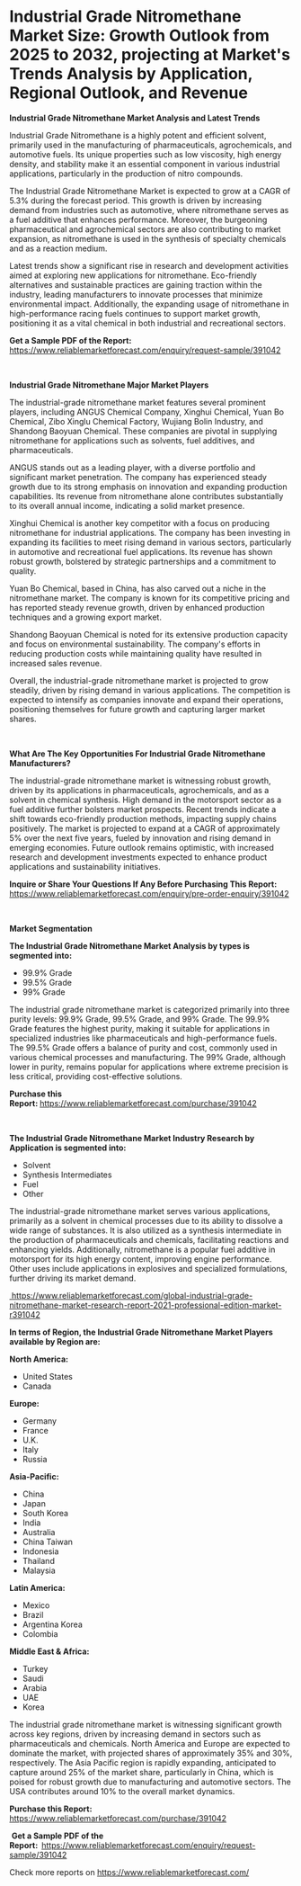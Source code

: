 <p><h1>Industrial Grade Nitromethane Market Size: Growth Outlook from 2025 to 2032, projecting at Market's Trends Analysis by Application, Regional Outlook, and Revenue</h1></p><p><strong>Industrial Grade Nitromethane Market Analysis and Latest Trends</strong></p>
<p><p>Industrial Grade Nitromethane is a highly potent and efficient solvent, primarily used in the manufacturing of pharmaceuticals, agrochemicals, and automotive fuels. Its unique properties such as low viscosity, high energy density, and stability make it an essential component in various industrial applications, particularly in the production of nitro compounds.</p><p>The Industrial Grade Nitromethane Market is expected to grow at a CAGR of 5.3% during the forecast period. This growth is driven by increasing demand from industries such as automotive, where nitromethane serves as a fuel additive that enhances performance. Moreover, the burgeoning pharmaceutical and agrochemical sectors are also contributing to market expansion, as nitromethane is used in the synthesis of specialty chemicals and as a reaction medium.</p><p>Latest trends show a significant rise in research and development activities aimed at exploring new applications for nitromethane. Eco-friendly alternatives and sustainable practices are gaining traction within the industry, leading manufacturers to innovate processes that minimize environmental impact. Additionally, the expanding usage of nitromethane in high-performance racing fuels continues to support market growth, positioning it as a vital chemical in both industrial and recreational sectors.</p></p>
<p><strong>Get a Sample PDF of the Report:&nbsp;</strong> <a href="https://www.reliablemarketforecast.com/enquiry/request-sample/391042?utm_campaign=1141&utm_medium=2&utm_source=Github&utm_content=ia&utm_term=16012025&utm_id=industrial-grade-nitromethane">https://www.reliablemarketforecast.com/enquiry/request-sample/391042</a></p>
<p>&nbsp;</p>
<p><strong>Industrial Grade Nitromethane Major Market Players</strong></p>
<p><p>The industrial-grade nitromethane market features several prominent players, including ANGUS Chemical Company, Xinghui Chemical, Yuan Bo Chemical, Zibo Xinglu Chemical Factory, Wujiang Bolin Industry, and Shandong Baoyuan Chemical. These companies are pivotal in supplying nitromethane for applications such as solvents, fuel additives, and pharmaceuticals.</p><p>ANGUS stands out as a leading player, with a diverse portfolio and significant market penetration. The company has experienced steady growth due to its strong emphasis on innovation and expanding production capabilities. Its revenue from nitromethane alone contributes substantially to its overall annual income, indicating a solid market presence.</p><p>Xinghui Chemical is another key competitor with a focus on producing nitromethane for industrial applications. The company has been investing in expanding its facilities to meet rising demand in various sectors, particularly in automotive and recreational fuel applications. Its revenue has shown robust growth, bolstered by strategic partnerships and a commitment to quality.</p><p>Yuan Bo Chemical, based in China, has also carved out a niche in the nitromethane market. The company is known for its competitive pricing and has reported steady revenue growth, driven by enhanced production techniques and a growing export market.</p><p>Shandong Baoyuan Chemical is noted for its extensive production capacity and focus on environmental sustainability. The company's efforts in reducing production costs while maintaining quality have resulted in increased sales revenue.</p><p>Overall, the industrial-grade nitromethane market is projected to grow steadily, driven by rising demand in various applications. The competition is expected to intensify as companies innovate and expand their operations, positioning themselves for future growth and capturing larger market shares.</p></p>
<p>&nbsp;</p>
<p><strong>What Are The Key Opportunities For Industrial Grade Nitromethane Manufacturers?</strong></p>
<p><p>The industrial-grade nitromethane market is witnessing robust growth, driven by its applications in pharmaceuticals, agrochemicals, and as a solvent in chemical synthesis. High demand in the motorsport sector as a fuel additive further bolsters market prospects. Recent trends indicate a shift towards eco-friendly production methods, impacting supply chains positively. The market is projected to expand at a CAGR of approximately 5% over the next five years, fueled by innovation and rising demand in emerging economies. Future outlook remains optimistic, with increased research and development investments expected to enhance product applications and sustainability initiatives.</p></p>
<p><strong>Inquire or Share Your Questions If Any Before Purchasing This Report:</strong> <a href="https://www.reliablemarketforecast.com/enquiry/pre-order-enquiry/391042?utm_campaign=1141&utm_medium=2&utm_source=Github&utm_content=ia&utm_term=16012025&utm_id=industrial-grade-nitromethane">https://www.reliablemarketforecast.com/enquiry/pre-order-enquiry/391042</a></p>
<p>&nbsp;</p>
<p><strong>Market Segmentation</strong></p>
<p><strong>The Industrial Grade Nitromethane Market Analysis by types is segmented into:</strong></p>
<p><ul><li>99.9% Grade</li><li>99.5% Grade</li><li>99% Grade</li></ul></p>
<p><p>The industrial grade nitromethane market is categorized primarily into three purity levels: 99.9% Grade, 99.5% Grade, and 99% Grade. The 99.9% Grade features the highest purity, making it suitable for applications in specialized industries like pharmaceuticals and high-performance fuels. The 99.5% Grade offers a balance of purity and cost, commonly used in various chemical processes and manufacturing. The 99% Grade, although lower in purity, remains popular for applications where extreme precision is less critical, providing cost-effective solutions.</p></p>
<p><strong>Purchase this Report:&nbsp;</strong><a href="https://www.reliablemarketforecast.com/purchase/391042?utm_campaign=1141&utm_medium=2&utm_source=Github&utm_content=ia&utm_term=16012025&utm_id=industrial-grade-nitromethane">https://www.reliablemarketforecast.com/purchase/391042</a></p>
<p>&nbsp;</p>
<p><strong>The Industrial Grade Nitromethane Market Industry Research by Application is segmented into:</strong></p>
<p><ul><li>Solvent</li><li>Synthesis Intermediates</li><li>Fuel</li><li>Other</li></ul></p>
<p><p>The industrial-grade nitromethane market serves various applications, primarily as a solvent in chemical processes due to its ability to dissolve a wide range of substances. It is also utilized as a synthesis intermediate in the production of pharmaceuticals and chemicals, facilitating reactions and enhancing yields. Additionally, nitromethane is a popular fuel additive in motorsport for its high energy content, improving engine performance. Other uses include applications in explosives and specialized formulations, further driving its market demand.</p></p>
<p><a href="https://www.reliablemarketforecast.com/global-industrial-grade-nitromethane-market-research-report-2021-professional-edition-market-r391042?utm_campaign=1141&utm_medium=2&utm_source=Github&utm_content=ia&utm_term=16012025&utm_id=industrial-grade-nitromethane">&nbsp;https://www.reliablemarketforecast.com/global-industrial-grade-nitromethane-market-research-report-2021-professional-edition-market-r391042</a></p>
<p><strong>In terms of Region, the Industrial Grade Nitromethane Market Players available by Region are:</strong></p>
<p>
    <p> <strong> North America: </strong>
        <ul>
            <li>United States</li>
            <li>Canada</li>
        </ul>
        </p> 
    <p> <strong> Europe: </strong>
        <ul>
            <li>Germany</li>
            <li>France</li>
            <li>U.K.</li>
            <li>Italy</li>
            <li>Russia</li>
        </ul>
        </p> 
    <p> <strong> Asia-Pacific: </strong>
        <ul>
            <li>China</li>
            <li>Japan</li>
            <li>South Korea</li>
            <li>India</li>
            <li>Australia</li>
            <li>China Taiwan</li>
            <li>Indonesia</li>
            <li>Thailand</li>
            <li>Malaysia</li>
        </ul>
        </p> 
    <p> <strong> Latin America: </strong>
        <ul>
            <li>Mexico</li>
            <li>Brazil</li>
            <li>Argentina Korea</li>
            <li>Colombia</li>
        </ul>
        </p> 
    <p> <strong> Middle East & Africa: </strong>
        <ul>
            <li>Turkey</li>
            <li>Saudi</li>
            <li>Arabia</li>
            <li>UAE</li>
            <li>Korea</li>
        </ul>
    </p>
    </p>
<p><p>The industrial grade nitromethane market is witnessing significant growth across key regions, driven by increasing demand in sectors such as pharmaceuticals and chemicals. North America and Europe are expected to dominate the market, with projected shares of approximately 35% and 30%, respectively. The Asia Pacific region is rapidly expanding, anticipated to capture around 25% of the market share, particularly in China, which is poised for robust growth due to manufacturing and automotive sectors. The USA contributes around 10% to the overall market dynamics.</p></p>
<p><strong>Purchase this Report: </strong><a href="https://www.reliablemarketforecast.com/purchase/391042?utm_campaign=1141&utm_medium=2&utm_source=Github&utm_content=ia&utm_term=16012025&utm_id=industrial-grade-nitromethane">https://www.reliablemarketforecast.com/purchase/391042</a></p>
<p>&nbsp;<strong>Get a Sample PDF of the Report:&nbsp;&nbsp;</strong><a href="https://www.reliablemarketforecast.com/enquiry/request-sample/391042?utm_campaign=1141&utm_medium=2&utm_source=Github&utm_content=ia&utm_term=16012025&utm_id=industrial-grade-nitromethane">https://www.reliablemarketforecast.com/enquiry/request-sample/391042</a></p>
<p><strong></strong></p>
<p>Check more reports on <a href="https://www.reliablemarketforecast.com/?utm_campaign=1141&utm_medium=2&utm_source=Github&utm_content=ia&utm_term=16012025&utm_id=industrial-grade-nitromethane">https://www.reliablemarketforecast.com/</a></p>